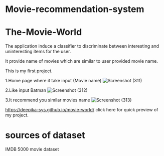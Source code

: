 # Movie-recommendation-system
# The-Movie-World
The application induce a classifier to discriminate between interesting and uninteresting items for the user.

It provide name of movies which are similar to user provided movie name.

This is my first project.

1.Home page where it take input (Movie name)
![Screenshot (311)](https://user-images.githubusercontent.com/80270221/170835624-5881ffcb-5b36-43c5-b7b4-c7999be81da5.png)

2.Like input Batman
![Screenshot (312)](https://user-images.githubusercontent.com/80270221/170835627-07da166e-60b2-4ad7-b014-08c2f9e8fa33.png)

3.It recommend you similar movies name
![Screenshot (313)](https://user-images.githubusercontent.com/80270221/170835629-464685c3-42f2-42da-b11d-7525463b8559.png)

https://deepika-sys.github.io/movie-world/ click here for quick preview of my project.

# sources of dataset 
IMDB 5000 movie dataset
